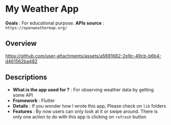 # My Weather App

<b>Goals</b> : For educational purpose.
<b>APIs source</b> : ```https://openweathermap.org/```

## Overview

https://github.com/user-attachments/assets/a5691682-2e9c-49cb-b6b4-d461562ba482

## Descriptions

- <b>What is the app used for ?</b> : For observing weather data by getting some API
- <b>Framework</b> : Flutter
- <b>Details</b> : If you wonder how I wrote this app, Please check on ```lib``` folders
- <b>Features</b> : By now users can only look at it or swipe around. There is only one action to do with this app is clicking on ```refresh``` button
